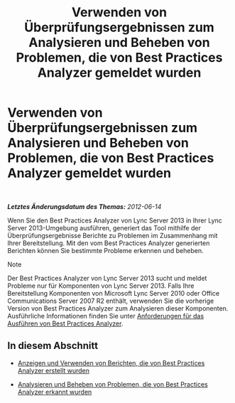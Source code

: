 ﻿---
title: Verwenden von Überprüfungsergebnissen zum Analysieren und Beheben von Problemen, die von Best Practices Analyzer gemeldet wurden
TOCTitle: Verwenden von Überprüfungsergebnissen zum Analysieren und Beheben von Problemen, die von Best Practices Analyzer gemeldet wurden
ms:assetid: cf1154a6-4de3-4d14-b99b-73a88014347b
ms:mtpsurl: https://technet.microsoft.com/de-de/library/Gg591350(v=OCS.15)
ms:contentKeyID: 49295455
ms.date: 05/19/2016
mtps_version: v=OCS.15
ms.translationtype: HT
---

# Verwenden von Überprüfungsergebnissen zum Analysieren und Beheben von Problemen, die von Best Practices Analyzer gemeldet wurden

 

_**Letztes Änderungsdatum des Themas:** 2012-06-14_

Wenn Sie den Best Practices Analyzer von Lync Server 2013 in Ihrer Lync Server 2013-Umgebung ausführen, generiert das Tool mithilfe der Überprüfungsergebnisse Berichte zu Problemen im Zusammenhang mit Ihrer Bereitstellung. Mit den vom Best Practices Analyzer generierten Berichten können Sie bestimmte Probleme erkennen und beheben.


> [!NOTE]
> Der Best Practices Analyzer von Lync Server 2013 sucht und meldet Probleme nur für Komponenten von Lync Server 2013. Falls Ihre Bereitstellung Komponenten von Microsoft Lync Server 2010 oder Office Communications Server 2007 R2 enthält, verwenden Sie die vorherige Version von Best Practices Analyzer zum Analysieren dieser Komponenten. Ausführliche Informationen finden Sie unter <A href="lync-server-2013-requirements-for-running-best-practices-analyzer.md">Anforderungen für das Ausführen von Best Practices Analyzer</A>.



## In diesem Abschnitt

  - [Anzeigen und Verwenden von Berichten, die von Best Practices Analyzer erstellt wurden](lync-server-2013-viewing-and-working-with-reports-created-by-best-practices-analyzer.md)

  - [Analysieren und Beheben von Problemen, die von Best Practices Analyzer erkannt wurden](lync-server-2013-analyzing-and-resolving-issues-identified-by-best-practices-analyzer.md)

